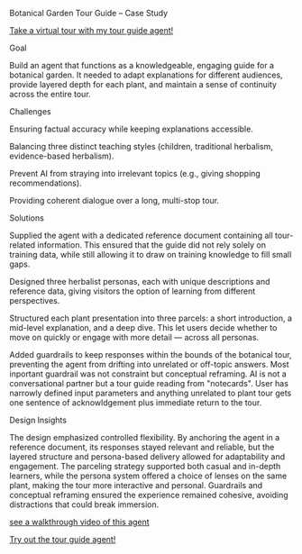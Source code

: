 Botanical Garden Tour Guide – Case Study

[Take a virtual tour with my tour guide agent!](https://chatgpt.com/g/g-6886e95d504081919df5f918383aa7ea-botanical-garden-tour)

Goal

Build an agent that functions as a knowledgeable, engaging guide for a botanical garden. It needed to adapt explanations for different audiences, provide layered depth for each plant, and maintain a sense of continuity across the entire tour.

Challenges

Ensuring factual accuracy while keeping explanations accessible.

Balancing three distinct teaching styles (children, traditional herbalism, evidence-based herbalism).

Prevent AI from straying into irrelevant topics (e.g., giving shopping recommendations).

Providing coherent dialogue over a long, multi-stop tour.

Solutions

Supplied the agent with a dedicated reference document containing all tour-related information. This ensured that the guide did not rely solely on training data, while still allowing it to draw on training knowledge to fill small gaps.

Designed three herbalist personas, each with unique descriptions and reference data, giving visitors the option of learning from different perspectives.

Structured each plant presentation into three parcels: a short introduction, a mid-level explanation, and a deep dive. This let users decide whether to move on quickly or engage with more detail — across all personas.

Added guardrails to keep responses within the bounds of the botanical tour, preventing the agent from drifting into unrelated or off-topic answers. Most inportant guardrail was not constraint but conceptual reframing. AI is not a conversational partner but a tour guide reading from "notecards". User has narrowly defined input parameters and anything unrelated to plant tour gets one sentence of acknowldgement plus immediate return to the tour.

Design Insights

The design emphasized controlled flexibility. By anchoring the agent in a reference document, its responses stayed relevant and reliable, but the layered structure and persona-based delivery allowed for adaptability and engagement. The parceling strategy supported both casual and in-depth learners, while the persona system offered a choice of lenses on the same plant, making the tour more interactive and personal. Guardrails and conceptual reframing ensured the experience remained cohesive, avoiding distractions that could break immersion.

[see a walkthrough video of this agent](https://youtu.be/T7zNl-zhaVw?si=FusoXFn1KKJ2g8ue)

[Try out the tour guide agent!](https://chatgpt.com/g/g-6886e95d504081919df5f918383aa7ea-botanical-garden-tour)
